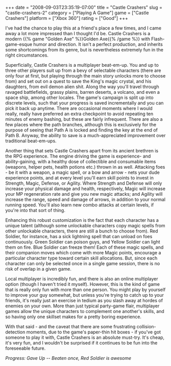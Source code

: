 +++
date = "2008-09-03T23:35:19-07:00"
title = "Castle Crashers"
slug = "castle-crashers-2"
category = ["Playing A Game"]
game = ["Castle Crashers"]
platform = ["Xbox 360"]
rating = ["Good"]
+++

I've had the chance to play this at a friend's place a few times, and I came away a lot more impressed than I thought I'd be.  Castle Crashers is a modern {{% game "Golden Axe" %}}Golden Axe{{% /game %}} with Flash-game-esque humor and direction.  It isn't a perfect production, and inherits some shortcomings from its genre, but is nevertheless extremely fun in the right circumstances.

Superficially, Castle Crashers is a multiplayer beat-em-up.  You and up to three other players suit up from a bevy of selectable characters (there are only four at first, but playing through the main story unlocks more to choose from) and set out on a quest to save the King's magic crystal, and his daughters, from evil demon alien shit.  Along the way you'll travel through ravaged battlefields, grassy plains, barren deserts, a volcano, and even a space ship, among other locales.  The game's campaign is split up into discrete levels, such that your progress is saved incrementally and you can pick it back up anytime.  There are occasional moments where I would really, really have preferred an extra checkpoint to avoid repeating ten minutes of enemy bashing, but these are fairly infrequent.  There are also a few places where the path branches, although this is exclusively for the purpose of seeing that Path A is locked and finding the key at the end of Path B.  Anyway, the ability to save is a much-appreciated improvement over traditional beat-em-ups.

Another thing that sets Castle Crashers apart from its ancient brethren is the RPG experience.  The engine driving the game is experience- and ability-gaining, with a healthy dose of collectible and consumable items (weapons, helper pets, health potions etc.) thrown in as well.  Attacking foes - be it with a weapon, a magic spell, or a bow and arrow - nets your dude experience points, and at every level you'll earn skill points to invest in Strength, Magic, Defense, or Agility.  Where Strength and Defense will only increase your physical damage and health, respectively, Magic will increase your MP regeneration rate and give you new magic attacks; and Agility will increase the range, speed and damage of arrows, in addition to your normal running speed.  You'll also learn new combo attacks at certain levels, if you're into that sort of thing.

Enhancing this robust customization is the fact that each character has a unique talent (although some unlockable characters copy magic spells from other unlockable characters, there are still a bunch to choose from).  Red Soldier, for instance, has a sick lightning spell that can unload on foes continuously.  Green Soldier can poison guys, and Yellow Soldier can light them on fire.  Blue Soldier can freeze them!  Each of these magic spells, and their companion moves which come with more Magic points, encourage a particular character type toward certain skill allocations.  But, since each character can only be selected once in a single game session, there is no risk of overlap in a given game.

Local multiplayer is incredibly fun, and there is also an online multiplayer option (though I haven't tried it myself).  However, this is the kind of game that is really only fun with more than one person.  You might play by yourself to improve your guy somewhat, but unless you're trying to catch up to your friends, it's really just an exercise in tedium as you slash away at hordes of enemies on your own.  More than just typical party-game flair, multiplayer games allow the unique characters to complement one another's skills, and so having only one skillset makes for a pretty boring experience.

With that said - and the caveat that there are some frustrating collision-detection moments, due to the game's paper-thin hit boxes - if you've got someone to play it with, Castle Crashers is an absolute must-try.  It's cheap, it's very fun, and I wouldn't be surprised if it continues to be fun into the foreseeable future.

<i>Progress: Gave Up -- Beaten once, Red Soldier is awesome</i>